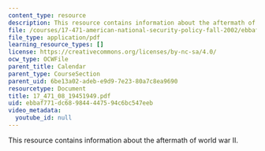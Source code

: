 ```yaml
---
content_type: resource
description: This resource contains information about the aftermath of world war II.
file: /courses/17-471-american-national-security-policy-fall-2002/ebbaf771dc689844447594c6bc547eeb_17_471_08_19451949.pdf
file_type: application/pdf
learning_resource_types: []
license: https://creativecommons.org/licenses/by-nc-sa/4.0/
ocw_type: OCWFile
parent_title: Calendar
parent_type: CourseSection
parent_uid: 6be13a02-adeb-e9d9-7e23-80a7c8ea9690
resourcetype: Document
title: 17_471_08_19451949.pdf
uid: ebbaf771-dc68-9844-4475-94c6bc547eeb
video_metadata:
  youtube_id: null
---
```

This resource contains information about the aftermath of world war II.